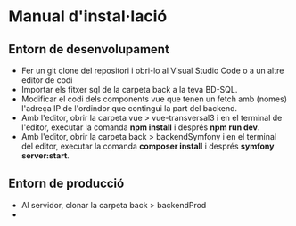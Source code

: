 # Manual d'instal·lació

## Entorn de desenvolupament

- Fer un git clone del repositori i obri-lo al Visual Studio Code o a un altre editor de codi
- Importar els fitxer sql de la carpeta back a la teva BD-SQL.
- Modificar el codi dels components vue que tenen un fetch amb (nomes) l'adreça IP de l'ordindor que contingui la part del backend.
- Amb l'editor, obrir la carpeta vue > vue-transversal3 i en el terminal de l'editor, executar la comanda **npm install** i després **npm run dev**.
- Amb l'editor, obrir la carpeta back > backendSymfony i en el terminal del editor, executar la comanda **composer install** i després **symfony server:start**.

## Entorn de producció

- Al servidor, clonar la carpeta back > backendProd
- 

